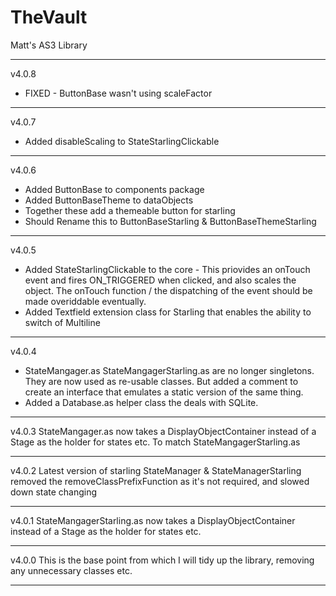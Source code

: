 TheVault
========

Matt's AS3 Library


--------------------------------------------------

v4.0.8
* FIXED - ButtonBase wasn't using scaleFactor

--------------------------------------------------

v4.0.7
* Added disableScaling to StateStarlingClickable

--------------------------------------------------

v4.0.6
* Added ButtonBase to components package
* Added ButtonBaseTheme to dataObjects
* Together these add a themeable button for starling
* Should Rename this to ButtonBaseStarling & ButtonBaseThemeStarling

--------------------------------------------------

v4.0.5
* Added StateStarlingClickable to the core - This priovides an onTouch event and fires ON_TRIGGERED when clicked, and also scales the object.
  The onTouch function / the dispatching of the event should be made overiddable eventually.
* Added Textfield extension class for Starling that enables the ability to switch of Multiline

--------------------------------------------------

v4.0.4
* StateMangager.as StateMangagerStarling.as are no longer singletons. They are now used as re-usable classes.
  But added a comment to create an interface that emulates a static version of the same thing.
* Added a Database.as helper class the deals with SQLite.

--------------------------------------------------

v4.0.3
StateMangager.as now takes a DisplayObjectContainer instead of a Stage as the holder for states etc. To match StateMangagerStarling.as

--------------------------------------------------

v4.0.2
Latest version of starling
StateManager & StateManagerStarling removed the removeClassPrefixFunction as it's not required, and slowed down state changing

--------------------------------------------------

v4.0.1
StateMangagerStarling.as now takes a DisplayObjectContainer instead of a Stage as the holder for states etc.

--------------------------------------------------
v4.0.0
This is the base point from which I will tidy up the library, removing any unnecessary classes etc.

--------------------------------------------------


